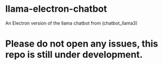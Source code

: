 # llama-electron-chatbot
An Electron version of the llama chatbot from (chatbot_llama3)

# Please do not open any issues, this repo is still under development.

